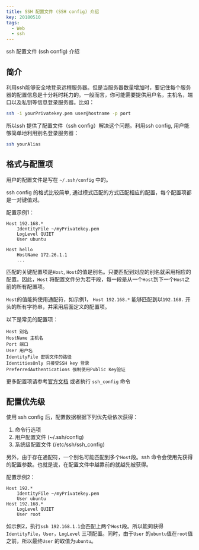 ```yaml
---
title: SSH 配置文件 (SSH config) 介绍
key: 20180510
tags:
  - Web
  - ssh
---
```


ssh 配置文件 (ssh config) 介绍

<!--more-->

## 简介

利用ssh能够安全地登录远程服务器。但是当服务器数量增加时，要记住每个服务器的配置信息是十分耗时耗力的。一般而言，你可能需要提供用户名，主机名，端口以及私钥等信息登录服务器。比如：

```bash
ssh -i yourPrivatekey.pem user@hostname -p port
```

所以ssh 提供了配置文件（ssh config）解决这个问题。利用ssh config, 用户能够简单地利用别名登录服务器：

```bash
ssh yourAlias
```

## 格式与配置项

用户的配置文件是写在 `~/.ssh/config` 中的。

ssh config 的格式比较简单, 通过模式匹配的方式匹配相应的配置，每个配置项都是一对键值对。

配置示例1：

```ssh
Host 192.168.*
    IdentityFile ~/myPrivatekey.pem
    LogLevel QUIET
    User ubuntu

Host hello
    HostName 172.26.1.1
    ...
```

匹配的关键配置项是`Host`, `Host`的值是别名。只要匹配到对应的别名就采用相应的配置。因此，`Host` 将配置文件分为若干段，每一段是从一个`Host`到下一个`Host`之前的所有配置项。

`Host`的值能夠使用通配符，如示例1， `Host 192.168.*` 能够匹配到以`192.168.` 开头的所有字符串，并采用后面定义的配置项。

以下是常见的配置项：

    Host 别名
    HostName 主机名
    Port 端口
    User 用户名
    IdentityFile 密钥文件的路径
    IdentitiesOnly 只接受SSH key 登录
    PreferredAuthentications 强制使用Public Key验证

更多配置项请参考[官方文档](https://linux.die.net/man/5/ssh_config) 或者执行 `ssh_config` 命令

## 配置优先级

使用 ssh config 后，配置数据根据下列优先级依次获得：

1. 命令行选项
2. 用户配置文件 (~/.ssh/config)
3. 系统级配置文件 (/etc/ssh/ssh_config)

另外，由于存在通配符，一个别名可能匹配到多个`Host`段。ssh 命令会使用先获得的配置参数。也就是说，在配置文件中越靠前的就越先被获得。

配置示例2：

```ssh
Host 192.*
    IdentityFile ~/myPrivatekey.pem
    User ubuntu
Host 192.168.*
    LogLevel QUIET
    User root
```

如示例2，执行`ssh 192.168.1.1`会匹配上两个`Host`段。所以能夠获得`IdentityFile`，`User`，`LogLevel` 三项配置。同时，由于`User` 的`ubuntu`值在`root`值之前，所以最终`User` 的取值为`ubuntu`。
